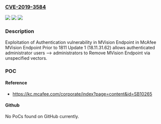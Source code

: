 ### [CVE-2019-3584](https://cve.mitre.org/cgi-bin/cvename.cgi?name=CVE-2019-3584)
![](https://img.shields.io/static/v1?label=Product&message=MVision%20Endpoint&color=blue)
![](https://img.shields.io/static/v1?label=Version&message=All1811%20Update%201%20(18.11.31.62)%20&color=brighgreen)
![](https://img.shields.io/static/v1?label=Vulnerability&message=Exploitation%20of%20Authentication%20vulnerability&color=brighgreen)

### Description

Exploitation of Authentication vulnerability in MVision Endpoint in McAfee MVision Endpoint Prior to 1811 Update 1 (18.11.31.62) allows authenticated administrator users --> administrators to Remove MVision Endpoint via unspecified vectors.

### POC

#### Reference
- https://kc.mcafee.com/corporate/index?page=content&id=SB10265

#### Github
No PoCs found on GitHub currently.

